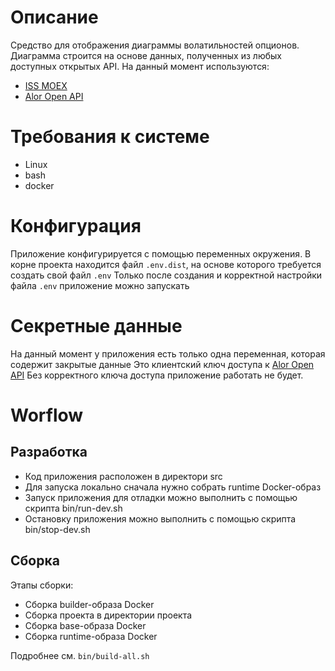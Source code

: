 # Описание
Cредство для отображения диаграммы волатильностей опционов. 
Диаграмма строится на основе данных, полученных из любых доступных открытых API.
На данный момент используются:
* [ISS MOEX](https://iss.moex.com/iss/reference/)
* [Alor Open API](https://alor.dev/docs)

# Требования к системе
* Linux
* bash
* docker

# Конфигурация
Приложение конфигурируется с помощью переменных окружения.
В корне проекта находится файл `.env.dist`, на основе которого требуется создать свой файл `.env`
Только после создания и корректной настройки файла `.env` приложение можно запускать

# Секретные данные
На данный момент у приложения есть только одна переменная, которая содержит закрытые данные
Это клиентский ключ доступа к [Alor Open API](https://alor.dev/docs)
Без корректного ключа доступа приложение работать не будет.

# Worflow

## Разработка
* Код приложения расположен в директори src
* Для запуска локально сначала нужно собрать runtime Docker-образ
* Запуск приложения для отладки можно выполнить с помощью скрипта bin/run-dev.sh
* Остановку приложения можно выполнить с помощью скрипта bin/stop-dev.sh

## Сборка
Этапы сборки:
* Сборка builder-образа Docker
* Сборка проекта в директории проекта
* Сборка base-образа Docker
* Сборка runtime-образа Docker

Подробнее см. `bin/build-all.sh`